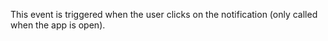 This event is triggered when the user clicks on the notification (only called when the app is open).